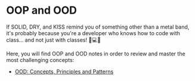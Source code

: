 # OOP and OOD

If SOLID, DRY, and KISS remind you of something other than a metal band, it's probably because you're a developer who knows how to code with class... and not just with classes! 🎸💻😅

Here, you will find OOP and OOD notes in order to review and master the most challenging concepts:

- [OOD: Concepts, Principles and Patterns](OOD-Concepts-Principles-Patterns-CB.pdf)
